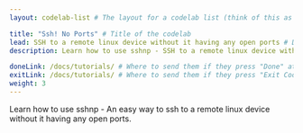 ```yaml
---
layout: codelab-list # The layout for a codelab list (think of this as a title page for the code lab)

title: "Ssh! No Ports" # Title of the codelab
lead: SSH to a remote linux device without it having any open ports # Description of the codelab
description: Learn how to use sshnp - SSH to a remote linux device without it having any open ports

doneLink: /docs/tutorials/ # Where to send them if they press "Done" at the end of the Codelab
exitLink: /docs/tutorials/ # Where to send them if they press "Exit Codelab"
weight: 3
---
```



Learn how to use sshnp - An easy way to ssh to a remote linux device without it having any open ports.